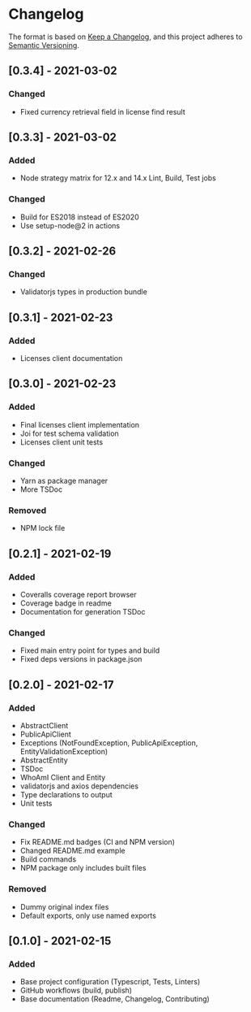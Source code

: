 # Changelog

The format is based on [Keep a Changelog](https://keepachangelog.com/en/1.0.0/),
and this project adheres to [Semantic Versioning](https://semver.org/spec/v2.0.0.html).

## [0.3.4] - 2021-03-02

### Changed

- Fixed currency retrieval field in license find result

## [0.3.3] - 2021-03-02

### Added

- Node strategy matrix for 12.x and 14.x Lint, Build, Test jobs

### Changed

- Build for ES2018 instead of ES2020
- Use setup-node@2 in actions

## [0.3.2] - 2021-02-26

### Changed

- Validatorjs types in production bundle

## [0.3.1] - 2021-02-23

### Added

- Licenses client documentation

## [0.3.0] - 2021-02-23

### Added

- Final licenses client implementation
- Joi for test schema validation
- Licenses client unit tests

### Changed

- Yarn as package manager
- More TSDoc

### Removed

- NPM lock file

## [0.2.1] - 2021-02-19

### Added

- Coveralls coverage report browser
- Coverage badge in readme
- Documentation for generation TSDoc

### Changed

- Fixed main entry point for types and build
- Fixed deps versions in package.json

## [0.2.0] - 2021-02-17

### Added

- AbstractClient
- PublicApiClient
- Exceptions (NotFoundException, PublicApiException, EntityValidationException)
- AbstractEntity
- TSDoc
- WhoAmI Client and Entity
- validatorjs and axios dependencies
- Type declarations to output
- Unit tests

### Changed

- Fix README.md badges (CI and NPM version)
- Changed README.md example
- Build commands
- NPM package only includes built files

### Removed

- Dummy original index files
- Default exports, only use named exports

## [0.1.0] - 2021-02-15

### Added

- Base project configuration (Typescript, Tests, Linters)
- GitHub workflows (build, publish)
- Base documentation (Readme, Changelog, Contributing)
